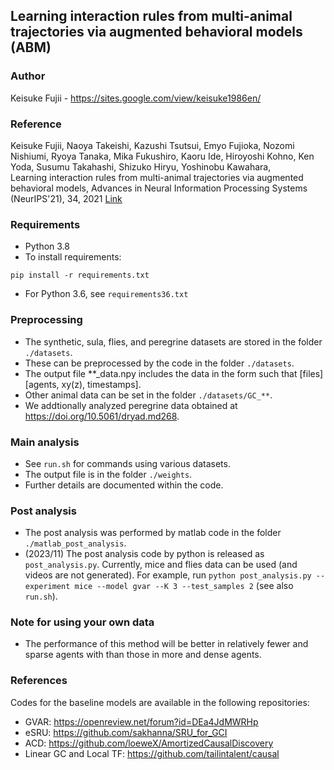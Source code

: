 ## Learning interaction rules from multi-animal trajectories via augmented behavioral models (ABM)

### Author
Keisuke Fujii - https://sites.google.com/view/keisuke1986en/

### Reference
Keisuke Fujii, Naoya Takeishi, Kazushi Tsutsui, Emyo Fujioka, Nozomi Nishiumi, Ryoya Tanaka, Mika Fukushiro, Kaoru Ide, Hiroyoshi Kohno, Ken Yoda, Susumu Takahashi, Shizuko Hiryu, Yoshinobu Kawahara,  
Learning interaction rules from multi-animal trajectories via augmented behavioral models, 
Advances in Neural Information Processing Systems (NeurIPS'21), 34, 2021 [Link](https://proceedings.neurips.cc/paper/2021/hash/5c572eca050594c7bc3c36e7e8ab9550-Abstract.html "NeurIPS 2021")

### Requirements
* Python 3.8
* To install requirements:

```setup
pip install -r requirements.txt
```

* For Python 3.6, see `requirements36.txt`

### Preprocessing 

* The synthetic, sula, flies, and peregrine datasets are stored in the folder `./datasets`.
* These can be preprocessed by the code in the folder `./datasets`.
* The output file **_data.npy includes the data in the form such that [files][agents, xy(z), timestamps].
* Other animal data can be set in the folder `./datasets/GC_**`.
* We addtionally analyzed peregrine data obtained at https://doi.org/10.5061/dryad.md268.

### Main analysis

* See `run.sh` for commands using various datasets.
* The output file is in the folder `./weights`.
* Further details are documented within the code.

### Post analysis

* The post analysis was performed by matlab code in the folder `./matlab_post_analysis`.
* (2023/11) The post analysis code by python is released as `post_analysis.py`. Currently, mice and flies data can be used (and videos are not generated). For example, run `python post_analysis.py --experiment mice --model gvar --K 3 --test_samples 2` (see also `run.sh`). 

### Note for using your own data

* The performance of this method will be better in relatively fewer and sparse agents with than those in more and dense agents. 

### References

Codes for the baseline models are available in the following repositories:

- GVAR: https://openreview.net/forum?id=DEa4JdMWRHp
- eSRU: https://github.com/sakhanna/SRU_for_GCI
- ACD: https://github.com/loeweX/AmortizedCausalDiscovery
- Linear GC and Local TF: https://github.com/tailintalent/causal
